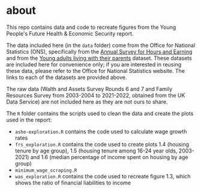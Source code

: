 # about
This repo contains data and code to recreate figures from the Young People's Future Health & Economic Security report.

The data included here (in the `data` folder) come from the Office for National Statistics (ONS), specifically from the [Annual Survey for Hours and Earning](https://www.ons.gov.uk/employmentandlabourmarket/peopleinwork/earningsandworkinghours/datasets/allemployeesashetable1) and from the [Young adults living with their parents](https://www.ons.gov.uk/peoplepopulationandcommunity/birthsdeathsandmarriages/families/datasets/youngadultslivingwiththeirparents) dataset.
These datasets are included here for convenience only; if you are interested in reusing these data, please refer to the Office for National Statistics website. The links to each of the datasets are provided above.

The raw data (Walth and Assets Survey Rounds 6 and 7 and Family Resources Survey from 2003-2004 to 2021-2022, obtained from the UK Data Service) are not included here as they are not ours to share.

The `R` folder contains the scripts used to clean the data and create the plots used in the report:
- `ashe-exploration.R` contains the code used to calculate wage growth rates
- `frs_exploration.R` contains the code used to create plots 1.4 (housing tenure by age group), 1.5 (housing tenure among 16-24 year olds, 2003-2021) and 1.6 (median percentage of income spent on housing by age group)
- `minimum_wage_scraping.R`
- `was_exploration.R` contains the code used to recreate figure 1.3, which shows the ratio of financial liabilities to income
